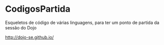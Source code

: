 CodigosPartida
==============

Esqueletos de código de várias linguagens, para ter um ponto de partida da sessão do Dojo

http://dojo-se.github.io/
